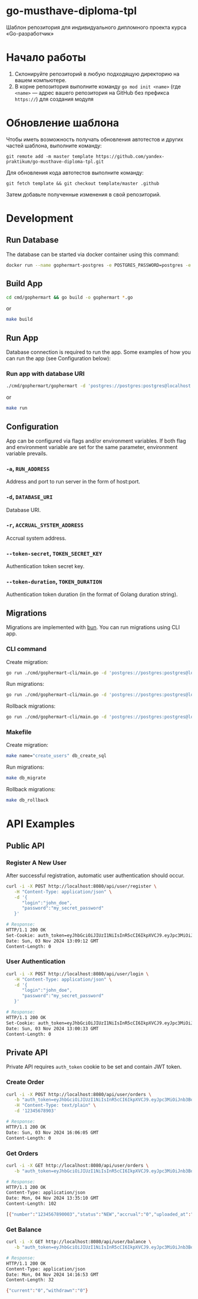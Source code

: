 # go-musthave-diploma-tpl

Шаблон репозитория для индивидуального дипломного проекта курса «Go-разработчик»

# Начало работы

1. Склонируйте репозиторий в любую подходящую директорию на вашем компьютере.
2. В корне репозитория выполните команду `go mod init <name>` (где `<name>` — адрес вашего репозитория на GitHub без
   префикса `https://`) для создания модуля

# Обновление шаблона

Чтобы иметь возможность получать обновления автотестов и других частей шаблона, выполните команду:

```
git remote add -m master template https://github.com/yandex-praktikum/go-musthave-diploma-tpl.git
```

Для обновления кода автотестов выполните команду:

```
git fetch template && git checkout template/master .github
```

Затем добавьте полученные изменения в свой репозиторий.

# Development

## Run Database

The database can be started via docker container using this command:

```bash
docker run --name gophermart-postgres -e POSTGRES_PASSWORD=postgres -e POSTGRES_DB=gophermart -p 5432:5432 -d postgres
```

## Build App

```bash
cd cmd/gophermart && go build -o gophermart *.go
```

or

```bash
make build
```

## Run App

Database connection is required to run the app. Some examples of how you can run the app (see Configuration below):

### Run app with database URI

```bash
./cmd/gophermart/gophermart -d 'postgres://postgres:postgres@localhost:5432/gophermart?sslmode=disable'
```

or

```bash
make run
```

## Configuration

App can be configured via flags and/or environment variables. If both flag and environment variable are set for the same parameter, environment variable prevails.

### `-a`, `RUN_ADDRESS`
Address and port to run server in the form of host:port.

### `-d`, `DATABASE_URI`
Database URI.

### `-r`, `ACCRUAL_SYSTEM_ADDRESS`
Accrual system address.

### `--token-secret`, `TOKEN_SECRET_KEY`
Authentication token secret key.

### `--token-duration`, `TOKEN_DURATION`
Authentication token duration (in the format of Golang duration string).

## Migrations

Migrations are implemented with [bun](https://bun.uptrace.dev/guide/migrations.html). You can run migrations using CLI app.

### CLI command

Create migration:

```bash
go run ./cmd/gophermart-cli/main.go -d 'postgres://postgres:postgres@localhost:5432/gophermart?sslmode=disable' db create_sql <migration_name>
```

Run migrations:

```bash
go run ./cmd/gophermart-cli/main.go -d 'postgres://postgres:postgres@localhost:5432/gophermart?sslmode=disable' db migrate
```

Rollback migrations:

```bash
go run ./cmd/gophermart-cli/main.go -d 'postgres://postgres:postgres@localhost:5432/gophermart?sslmode=disable' db rollback
```

### Makefile

Create migration:

```bash
make name="create_users" db_create_sql
```

Run migrations:

```bash
make db_migrate
```

Rollback migrations:

```bash
make db_rollback
```

# API Examples

## Public API

### Register A New User

After successful registration, automatic user authentication should occur.

```bash
curl -i -X POST http://localhost:8080/api/user/register \
   -H "Content-Type: application/json" \
   -d '{
      "login":"john_doe",
      "password":"my_secret_password"
   }'

# Response:
HTTP/1.1 200 OK
Set-Cookie: auth_token=eyJhbGciOiJIUzI1NiIsInR5cCI6IkpXVCJ9.eyJpc3MiOiJnb3BoZXJtYXJ0IiwiZXhwIjoxNzMwNjQyOTI4LCJVc2VySUQiOiIyMDA2OGZkZC0yNjk2LTQwNWEtODZlMS1hZjAyZTUyMzI1NzEifQ.R9bO1F5c3LiIAa_IVWHzzLl3rJtLK4LZW8ix1sQ1xM4
Date: Sun, 03 Nov 2024 13:09:12 GMT
Content-Length: 0
```

### User Authentication

```bash
curl -i -X POST http://localhost:8080/api/user/login \
   -H "Content-Type: application/json" \
   -d '{
      "login":"john_doe",
      "password":"my_secret_password"
   }'

# Response:
HTTP/1.1 200 OK
Set-Cookie: auth_token=eyJhbGciOiJIUzI1NiIsInR5cCI6IkpXVCJ9.eyJpc3MiOiJnb3BoZXJtYXJ0IiwiZXhwIjoxNzMwNjQyNDE3LCJVc2VySUQiOiIyOTcxMDQzYy03NDNmLTQ3MmMtOTY4MS0yNzUzZjkyMzBmNDIifQ.grdF5wTR-E4uq6ogI_LDTzyFO7gc-m6OlR8cJwoqtoA
Date: Sun, 03 Nov 2024 13:00:33 GMT
Content-Length: 0
```

## Private API

Private API requires `auth_token` cookie to be set and contain JWT token.

### Create Order

```bash
curl -i -X POST http://localhost:8080/api/user/orders \
   -b "auth_token=eyJhbGciOiJIUzI1NiIsInR5cCI6IkpXVCJ9.eyJpc3MiOiJnb3BoZXJtYXJ0IiwiZXhwIjoxNzMwNjUzMzI0LCJVc2VySUQiOiIxMWE4YjAzMi02NmM0LTQ1YWQtYTlhZS0xYjkwMWMxZDIzZmUifQ.wS9OUOD9WY0eI17G1q9puqusYf3UxMSdEF3_AA_hexI" \
   -H "Content-Type: text/plain" \
   -d '12345678903'

# Response:
HTTP/1.1 200 OK
Date: Sun, 03 Nov 2024 16:06:05 GMT
Content-Length: 0
```

### Get Orders

```bash
curl -i -X GET http://localhost:8080/api/user/orders \
   -b "auth_token=eyJhbGciOiJIUzI1NiIsInR5cCI6IkpXVCJ9.eyJpc3MiOiJnb3BoZXJtYXJ0IiwiZXhwIjoxNzMwNjUzMzI0LCJVc2VySUQiOiIxMWE4YjAzMi02NmM0LTQ1YWQtYTlhZS0xYjkwMWMxZDIzZmUifQ.wS9OUOD9WY0eI17G1q9puqusYf3UxMSdEF3_AA_hexI"

# Response:
HTTP/1.1 200 OK
Content-Type: application/json
Date: Mon, 04 Nov 2024 13:35:10 GMT
Content-Length: 102

[{"number":"1234567890003","status":"NEW","accrual":"0","uploaded_at":"2024-11-03T17:32:43.936343Z"}]
```

### Get Balance

```bash
curl -i -X GET http://localhost:8080/api/user/balance \
   -b "auth_token=eyJhbGciOiJIUzI1NiIsInR5cCI6IkpXVCJ9.eyJpc3MiOiJnb3BoZXJtYXJ0IiwiZXhwIjoxNzMwNjUzMzI0LCJVc2VySUQiOiIxMWE4YjAzMi02NmM0LTQ1YWQtYTlhZS0xYjkwMWMxZDIzZmUifQ.wS9OUOD9WY0eI17G1q9puqusYf3UxMSdEF3_AA_hexI"

# Response:
HTTP/1.1 200 OK
Content-Type: application/json
Date: Mon, 04 Nov 2024 14:16:53 GMT
Content-Length: 32

{"current":"0","withdrawn":"0"}
```
